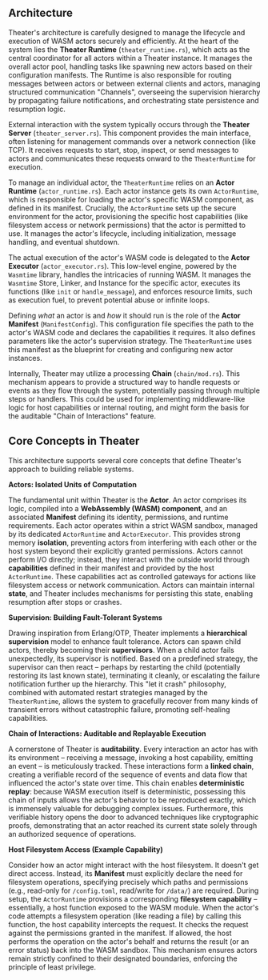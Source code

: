 ## Architecture

Theater's architecture is carefully designed to manage the lifecycle and execution of WASM actors securely and efficiently. At the heart of the system lies the **Theater Runtime** (`theater_runtime.rs`), which acts as the central coordinator for all actors within a Theater instance. It manages the overall actor pool, handling tasks like spawning new actors based on their configuration manifests. The Runtime is also responsible for routing messages between actors or between external clients and actors, managing structured communication "Channels", overseeing the supervision hierarchy by propagating failure notifications, and orchestrating state persistence and resumption logic.

External interaction with the system typically occurs through the **Theater Server** (`theater_server.rs`). This component provides the main interface, often listening for management commands over a network connection (like TCP). It receives requests to start, stop, inspect, or send messages to actors and communicates these requests onward to the `TheaterRuntime` for execution.

To manage an individual actor, the `TheaterRuntime` relies on an **Actor Runtime** (`actor_runtime.rs`). Each actor instance gets its own `ActorRuntime`, which is responsible for loading the actor's specific WASM component, as defined in its manifest. Crucially, the `ActorRuntime` sets up the secure environment for the actor, provisioning the specific host capabilities (like filesystem access or network permissions) that the actor is permitted to use. It manages the actor's lifecycle, including initialization, message handling, and eventual shutdown.

The actual execution of the actor's WASM code is delegated to the **Actor Executor** (`actor_executor.rs`). This low-level engine, powered by the `Wasmtime` library, handles the intricacies of running WASM. It manages the `Wasmtime` Store, Linker, and Instance for the specific actor, executes its functions (like `init` or `handle_message`), and enforces resource limits, such as execution fuel, to prevent potential abuse or infinite loops.

Defining *what* an actor is and *how* it should run is the role of the **Actor Manifest** (`ManifestConfig`). This configuration file specifies the path to the actor's WASM code and declares the capabilities it requires. It also defines parameters like the actor's supervision strategy. The `TheaterRuntime` uses this manifest as the blueprint for creating and configuring new actor instances.

Internally, Theater may utilize a processing **Chain** (`chain/mod.rs`). This mechanism appears to provide a structured way to handle requests or events as they flow through the system, potentially passing through multiple steps or handlers. This could be used for implementing middleware-like logic for host capabilities or internal routing, and might form the basis for the auditable "Chain of Interactions" feature.

## Core Concepts in Theater

This architecture supports several core concepts that define Theater's approach to building reliable systems.

**Actors: Isolated Units of Computation**

The fundamental unit within Theater is the **Actor**. An actor comprises its logic, compiled into a **WebAssembly (WASM) component**, and an associated **Manifest** defining its identity, permissions, and runtime requirements. Each actor operates within a strict WASM sandbox, managed by its dedicated `ActorRuntime` and `ActorExecutor`. This provides strong memory **isolation**, preventing actors from interfering with each other or the host system beyond their explicitly granted permissions. Actors cannot perform I/O directly; instead, they interact with the outside world through **capabilities** defined in their manifest and provided by the host `ActorRuntime`. These capabilities act as controlled gateways for actions like filesystem access or network communication. Actors can maintain internal **state**, and Theater includes mechanisms for persisting this state, enabling resumption after stops or crashes.

**Supervision: Building Fault-Tolerant Systems**

Drawing inspiration from Erlang/OTP, Theater implements a **hierarchical supervision** model to enhance fault tolerance. Actors can spawn child actors, thereby becoming their **supervisors**. When a child actor fails unexpectedly, its supervisor is notified. Based on a predefined strategy, the supervisor can then react – perhaps by restarting the child (potentially restoring its last known state), terminating it cleanly, or escalating the failure notification further up the hierarchy. This "let it crash" philosophy, combined with automated restart strategies managed by the `TheaterRuntime`, allows the system to gracefully recover from many kinds of transient errors without catastrophic failure, promoting self-healing capabilities.

**Chain of Interactions: Auditable and Replayable Execution**

A cornerstone of Theater is **auditability**. Every interaction an actor has with its environment – receiving a message, invoking a host capability, emitting an event – is meticulously tracked. These interactions form a **linked chain**, creating a verifiable record of the sequence of events and data flow that influenced the actor's state over time. This chain enables **deterministic replay**: because WASM execution itself is deterministic, possessing this chain of inputs allows the actor's behavior to be reproduced exactly, which is immensely valuable for debugging complex issues. Furthermore, this verifiable history opens the door to advanced techniques like cryptographic proofs, demonstrating that an actor reached its current state solely through an authorized sequence of operations.

**Host Filesystem Access (Example Capability)**

Consider how an actor might interact with the host filesystem. It doesn't get direct access. Instead, its **Manifest** must explicitly declare the need for filesystem operations, specifying precisely which paths and permissions (e.g., read-only for `/config.toml`, read/write for `/data/`) are required. During setup, the `ActorRuntime` provisions a corresponding **filesystem capability** – essentially, a host function exposed to the WASM module. When the actor's code attempts a filesystem operation (like reading a file) by calling this function, the host capability intercepts the request. It checks the request against the permissions granted in the manifest. If allowed, the host performs the operation on the actor's behalf and returns the result (or an error status) back into the WASM sandbox. This mechanism ensures actors remain strictly confined to their designated boundaries, enforcing the principle of least privilege.
